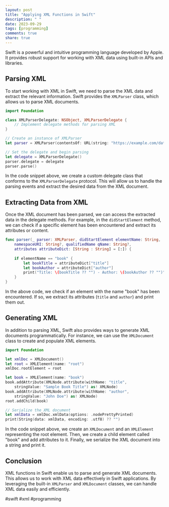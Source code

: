 ```yaml
---
layout: post
title: "Applying XML Functions in Swift"
description: " "
date: 2023-09-29
tags: [programming]
comments: true
share: true
---
```


Swift is a powerful and intuitive programming language developed by Apple. It provides robust support for working with XML data using built-in APIs and libraries.

## Parsing XML

To start working with XML in Swift, we need to parse the XML data and extract the relevant information. Swift provides the `XMLParser` class, which allows us to parse XML documents.

```swift
import Foundation

class XMLParserDelegate: NSObject, XMLParserDelegate {
    // Implement delegate methods for parsing XML
}

// Create an instance of XMLParser
let parser = XMLParser(contentsOf: URL(string: "https://example.com/data.xml"))!

// Set the delegate and begin parsing
let delegate = XMLParserDelegate()
parser.delegate = delegate
parser.parse()
```

In the code snippet above, we create a custom delegate class that conforms to the `XMLParserDelegate` protocol. This will allow us to handle the parsing events and extract the desired data from the XML document.

## Extracting Data from XML

Once the XML document has been parsed, we can access the extracted data in the delegate methods. For example, in the `didStartElement` method, we can check if a specific element has been encountered and extract its attributes or content.

```swift
func parser(_ parser: XMLParser, didStartElement elementName: String, 
    namespaceURI: String?, qualifiedName qName: String?,
    attributes attributeDict: [String : String] = [:]) {
    
    if elementName == "book" {
        let bookTitle = attributeDict["title"]
        let bookAuthor = attributeDict["author"]
        print("Title: \(bookTitle ?? "") - Author: \(bookAuthor ?? "")")
    }
}
```

In the above code, we check if an element with the name "book" has been encountered. If so, we extract its attributes (`title` and `author`) and print them out.

## Generating XML

In addition to parsing XML, Swift also provides ways to generate XML documents programmatically. For instance, we can use the `XMLDocument` class to create and populate XML elements.

```swift
import Foundation

let xmlDoc = XMLDocument()
let root = XMLElement(name: "root")
xmlDoc.rootElement = root

let book = XMLElement(name: "book")
book.addAttribute(XMLNode.attribute(withName: "title", 
    stringValue: "Sample Book Title") as! XMLNode)
book.addAttribute(XMLNode.attribute(withName: "author", 
    stringValue: "John Doe") as! XMLNode)
root.addChild(book)

// Serialize the XML document
let xmlData = xmlDoc.xmlData(options: .nodePrettyPrinted)
print(String(data: xmlData, encoding: .utf8) ?? "")
```

In the code snippet above, we create an `XMLDocument` and an `XMLElement` representing the root element. Then, we create a child element called "book" and add attributes to it. Finally, we serialize the XML document into a string and print it.

## Conclusion

XML functions in Swift enable us to parse and generate XML documents. This allows us to work with XML data effectively in Swift applications. By leveraging the built-in `XMLParser` and `XMLDocument` classes, we can handle XML data easily and efficiently.

#swift #xml #programming